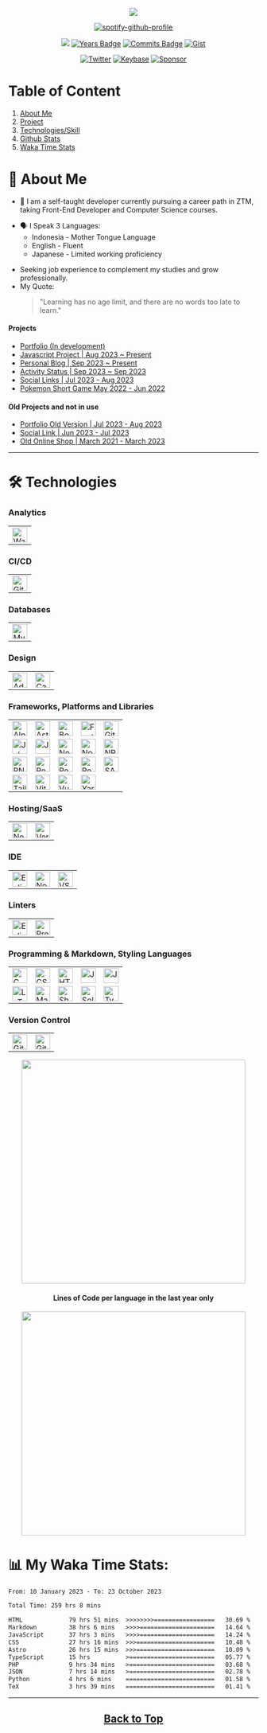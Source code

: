 <!--
[![Typing SVG](https://readme-typing-svg.herokuapp.com?font=Courier+Prime&weight=600&size=40&duration=3000&pause=800&color=212121&background=13C1A3&center=true&vCenter=true&width=1000&height=60&lines=Hello+and+Welcome;)](https://github.com/jeffersonfed)


<div align="center">
    
#### FED → Forever Eager and Driven
</div>-->
<!--
[![Links](https://img.shields.io/badge/My%20Links-black?&logoColor=dfe6e9)](https://links.jeffersonfed.xyz)
[![Activity Status](https://img.shields.io/badge/My%20Status-black?&logoColor=dfe6e9)](https://activity.jeffersonfed.xyz)-->

<div align="center" id="top">

[![](/../../../../jeffersonfed/jefferson14/blob/main/out/output.svg)](https://links.jeffersonfed.xyz)

[![spotify-github-profile](https://spotify-github-profile.vercel.app/api/view?uid=215lqconp3eomcjzwaufygfri&cover_image=true&theme=novatorem&show_offline=true&background_color=121212&interchange=false&bar_color=53b14f&bar_color_cover=false)](https://spotify-github-profile.vercel.app/api/view?uid=215lqconp3eomcjzwaufygfri&redirect=true)

[![](https://komarev.com/ghpvc/?username=jeffersonfed&label=Profile%20Visits&color=blue&style=plastic)](#top)
[![Years Badge](https://badges.pufler.dev/years/jeffersonfed?&label=Years&color=blue&icon=5&pretty=false&style=plastic)](#top)
[![Commits Badge](https://badges.pufler.dev/commits/all/jeffersonfed?&label=Overall%20Commits&color=blue&icon=5&pretty=false&style=plastic)](#top)
[![Gist](https://badges.pufler.dev/gists/jeffersonfed?&label=Gist&color=blue&icon=5&pretty=false&style=plastic)](https://gist.github.com/jeffersonfed)

[![Twitter](https://img.shields.io/badge/Twitter-1DA1F2.svg?style=plastic&logo=Twitter&logoColor=white)](https://twitter.com/jeffersonfed14) 
[![Keybase](https://img.shields.io/badge/Keybase-black?style=plastic&logo=keybase&logoColor=orange)](https://keybase.io/jeffersonfed/)
[![Sponsor](https://img.shields.io/badge/SPONSOR-30363D?style=plastic&logo=GitHub-Sponsors&logoColor=#white)](https://ko-fi.com/jeffersonfed)
</div>

# Table of Content

1. [About Me](#-about-me)
2. [Project](#projects)
3. [Technologies/Skill](#hammer_and_wrench-technologies)
4. [Github Stats](#github-stats)
5. [Waka Time Stats](#waka-time-stats)

# 🚀 About Me
- 🌱 I am a self-taught developer currently pursuing a career path in ZTM, taking Front-End Developer and Computer Science courses.
<!--🌱🤔 -->
- :speaking_head: I Speak 3 Languages: 
    - Indonesia - Mother Tongue Language
    - English - Fluent
    - Japanese - Limited working proficiency
<!-- Current focus -->
- Seeking job experience to complement my studies and grow professionally.<br>
- My Quote:
  >"Learning has no age limit, and there are no words too late to learn."
#### Projects
- [Portfolio (In development)](https://portfolio.jeffersonfed.xyz)
- [Javascript Project | Aug 2023 ~ Present](https://jefferson-jsproject.vercel.app)
- [Personal Blog | Sep 2023 ~ Present](https://jeffersonfed.xyz)
- [Activity Status | Sep 2023 ~ Sep 2023](https://activity.jeffersonfed.xyz)
- [Social Links | Jul 2023 - Aug 2023](https://links.jeffersonfed.xyz)
- [Pokemon Short Game May 2022 - Jun 2022](https://pokemon-short-game.netlify.app)

#### Old Projects and not in use
- [Portfolio Old Version | Jul 2023 - Aug 2023](https://jeffersonfed-portfolio-old-ver.netlify.app)
- [Social Link | Jun 2023 - Jul 2023](https://github.com/jeffersonfed/Oldver-Links-jefferson)
- [Old Online Shop | March 2021 - March 2023](https://github.com/jeffersonfed/Old-Online-Shop)

***

# :hammer_and_wrench: Technologies

### Analytics

<table>
	<tr>
		<td>
			<img width="auto" height="30px" alt="WakaTime" src="https://img.shields.io/badge/WakaTime-000000?style=for-the-badge&logo=WakaTime&logoColor=white">
		</td>
	</tr>
</table>


### CI/CD

<table>
	<tr>
		<td>
			<img width="auto" height="30px" alt="GitHub Actions" src="https://img.shields.io/badge/github%20actions-%232671E5.svg?style=for-the-badge&logo=githubactions&logoColor=white">
		</td>
	</tr>
</table>

<!--No table Version
![GitHub Actions](https://img.shields.io/badge/github%20actions-%232671E5.svg?style=for-the-badge&logo=githubactions&logoColor=white)
<table>
	<tr>
		<td><img width="auto" height="30px" alt="" src=""></td>
	</tr>
</table>
-->

### Databases

<table>
	<tr>
		<td>
			<img width="auto" height="30px" alt="MySQL" src="https://img.shields.io/badge/MySQL-005C84?style=for-the-badge&logo=mysql&logoColor=white">
		</td>
	</tr>
</table>

### Design

<table>
	<tr>
		<td>
			<img width="auto" height="30px" alt="Adobe After Effects" src="https://img.shields.io/badge/After%20Effects-31A8FF?style=for-the-badge&logo=Adobe%20after%20effects&logoColor=black">
		</td>
		<td>
			<img width="auto" height="30px" alt="Canva" src="https://img.shields.io/badge/Canva-%2300C4CC.svg?style=for-the-badge&logo=Canva&logoColor=white">
		</td>
	</tr>
</table>
<!--
![Adobe After Effects](https://img.shields.io/badge/After%20Effects-31A8FF?style=for-the-badge&logo=Adobe%20after%20effects&logoColor=black)
![Canva](https://img.shields.io/badge/Canva-%2300C4CC.svg?style=for-the-badge&logo=Canva&logoColor=white)
-->

### Frameworks, Platforms and Libraries
<table>
	<tr>
		<td>
			<img width="auto" height="30px" alt="AlpineJS" src="https://img.shields.io/badge/Alpine%20JS-black?style=for-the-badge&logo=alpinedotjs&logoColor=8BC0D0">
		</td>
		<td>
			<img width="auto" height="30px" alt="Astro" src="https://img.shields.io/badge/Astro-0C1222?style=for-the-badge&logo=astro&logoColor=FDFDFE">
		</td>
		<td>
			<img width="auto" height="30px" alt="Bootstrap" src="https://img.shields.io/badge/bootstrap-%23563D7C.svg?style=for-the-badge&logo=bootstrap&logoColor=white">
		</td>
		<td>
			<img width="auto" height="30px" alt="Font Awesome" src="https://img.shields.io/badge/Font_Awesome-339AF0?style=for-the-badge&logo=fontawesome&logoColor=white">
		</td>
		<td>
			<img width="auto" height="30px" alt="Github Pages" src="https://img.shields.io/badge/GitHub%20Pages-222222?style=for-the-badge&logo=GitHub%20Pages&logoColor=white">
		</td>
	</tr>
 	<tr>
		<td>
			<img width="auto" height="30px" alt="Jekyll" src="https://img.shields.io/badge/Jekyll-CC0000?style=for-the-badge&logo=Jekyll&logoColor=white">
		</td>
		<td>
			<img width="auto" height="30px" alt="Jquery" src="https://img.shields.io/badge/jQuery-0769AD?style=for-the-badge&logo=jquery&logoColor=white">
		</td>
		<td>
			<img width="auto" height="30px" alt="NextJS" src="https://img.shields.io/badge/next%20js-000000?style=for-the-badge&logo=nextdotjs&logoColor=white">
		</td>
  		<td>
			<img width="auto" height="30px" alt="NodeJS" src="https://img.shields.io/badge/node.js-6DA55F?style=for-the-badge&logo=node.js&logoColor=white">
		</td>
		<td>
			<img width="auto" height="30px" alt="NPM" src="https://img.shields.io/badge/npm-CB3837?style=for-the-badge&logo=npm&logoColor=white">
		</td>
  	</tr>
   	<tr>
		<td>
			<img width="auto" height="30px" alt="PNPM" src="https://img.shields.io/badge/pnpm-yellow?style=for-the-badge&logo=pnpm&logoColor=white">
		</td>
		<td>
			<img width="auto" height="30px" alt="React" src="https://img.shields.io/badge/react-%2320232a.svg?style=for-the-badge&logo=react&logoColor=%2361DAFB">
		</td>
		<td>
			<img width="auto" height="30px" alt="React Router" src="https://img.shields.io/badge/React_Router-CA4245?style=for-the-badge&logo=react-router&logoColor=white">
		</td>
		<td>
			<img width="auto" height="30px" alt="Redux" src="https://img.shields.io/badge/redux-%23593d88.svg?style=for-the-badge&logo=redux&logoColor=white">
		</td>
		<td>
			<img width="auto" height="30px" alt="SASS" src="https://img.shields.io/badge/SASS-hotpink.svg?style=for-the-badge&logo=SASS&logoColor=white">
		</td>
	</tr>
	<tr>
		<td>
			<img width="auto" height="30px" alt="Tailwind CSS" src="https://img.shields.io/badge/Tailwind_CSS-38B2AC?style=for-the-badge&logo=tailwind-css&logoColor=white">
		</td>
		<td>
			<img width="auto" height="30px" alt="Vite" src="https://img.shields.io/badge/Vite-B73BFE?style=for-the-badge&logo=vite&logoColor=FFD62E">
		</td>
		<td>
			<img width="auto" height="30px" alt="Vue.js" src="https://img.shields.io/badge/vuejs-%2335495e.svg?style=for-the-badge&logo=vuedotjs&logoColor=%234FC08D">
		</td>
		<td>
			<img width="auto" height="30px" alt="Yarn" src="https://img.shields.io/badge/yarn-%232C8EBB.svg?style=for-the-badge&logo=yarn&logoColor=white">
		</td>
	</tr>
</table>
<!-- No table Version
![AlpineJS](https://img.shields.io/badge/Alpine%20JS-black?style=for-the-badge&logo=alpinedotjs&logoColor=8BC0D0)
![Astro](https://img.shields.io/badge/Astro-0C1222?style=for-the-badge&logo=astro&logoColor=FDFDFE)
![Bootstrap](https://img.shields.io/badge/bootstrap-%23563D7C.svg?style=for-the-badge&logo=bootstrap&logoColor=white)
![ESLint](https://img.shields.io/badge/ESLint-4B3263?style=for-the-badge&logo=eslint&logoColor=white)
![Github Pages](https://img.shields.io/badge/GitHub%20Pages-222222?style=for-the-badge&logo=GitHub%20Pages&logoColor=white)
![Jekyll](https://img.shields.io/badge/Jekyll-CC0000?style=for-the-badge&logo=Jekyll&logoColor=white)
![Jquery](https://img.shields.io/badge/jQuery-0769AD?style=for-the-badge&logo=jquery&logoColor=white)
![NextJS](https://img.shields.io/badge/next%20js-000000?style=for-the-badge&logo=nextdotjs&logoColor=white)
![NodeJS](https://img.shields.io/badge/node.js-6DA55F?style=for-the-badge&logo=node.js&logoColor=white)
![NPM](https://img.shields.io/badge/NPM-%23000000.svg?style=for-the-badge&logo=npm&logoColor=white)
![Prettier](https://img.shields.io/badge/prettier-1A2C34?style=for-the-badge&logo=prettier&logoColor=F7BA3E)
![React](https://img.shields.io/badge/react-%2320232a.svg?style=for-the-badge&logo=react&logoColor=%2361DAFB)
![React Router](https://img.shields.io/badge/React_Router-CA4245?style=for-the-badge&logo=react-router&logoColor=white)
![Redux](https://img.shields.io/badge/redux-%23593d88.svg?style=for-the-badge&logo=redux&logoColor=white)
![SASS](https://img.shields.io/badge/SASS-hotpink.svg?style=for-the-badge&logo=SASS&logoColor=white)
![Vue.js](https://img.shields.io/badge/vuejs-%2335495e.svg?style=for-the-badge&logo=vuedotjs&logoColor=%234FC08D)
![Yarn](https://img.shields.io/badge/yarn-%232C8EBB.svg?style=for-the-badge&logo=yarn&logoColor=white)
-->



### Hosting/SaaS

<table>
	<tr>
		<td>
			<img width="auto" height="30px" alt="Netlify" src="https://img.shields.io/badge/netlify-%23000000.svg?style=for-the-badge&logo=netlify&logoColor=#00C7B7">
		</td>
		<td>
			<img width="auto" height="30px" alt="Vercel" src="https://img.shields.io/badge/Vercel-000000?style=for-the-badge&logo=vercel&logoColor=white">
		</td>
	</tr>
</table>
<!-- No table Version
![Netlify](https://img.shields.io/badge/netlify-%23000000.svg?style=for-the-badge&logo=netlify&logoColor=#00C7B7)
![Vercel](https://img.shields.io/badge/Vercel-000000?style=for-the-badge&logo=vercel&logoColor=white)
<table>
	<tr>
		<td><img width="auto" height="30px" alt="" src=""></td>
	</tr>
</table>
![VS Code](https://img.shields.io/badge/VSCode-0078D4?style=for-the-badge&logo=visual%20studio%20code&logoColor=white)
-->

### IDE

<table>
	<tr>
		<td>
			<img width="auto" height="30px" alt="Eclipse" src="https://img.shields.io/badge/Eclipse-2C2255?style=for-the-badge&logo=eclipse&logoColor=white">
		</td>
		<td>
			<img width="auto" height="30px" alt="Notepad++" src="https://img.shields.io/badge/Notepad++-black.svg?style=for-the-badge&logo=notepad%2B%2B&logoColor=90E59A">
		</td>
		<td>
			<img width="auto" height="30px" alt="VS Code" src="https://img.shields.io/badge/VSCode-0078D4?style=for-the-badge&logo=visual%20studio%20code&logoColor=white">
		</td>
	</tr>
</table>

### Linters

<table>
	<tr>
		<td>
			<img width="auto" height="30px" alt="Eslint" src="https://img.shields.io/badge/ESLint-4B3263?style=for-the-badge&logo=eslint&logoColor=white">
		</td>
		<td>
			<img width="auto" height="30px" alt="Prettier" src="https://img.shields.io/badge/prettier-1A2C34?style=for-the-badge&logo=prettier&logoColor=F7BA3E">
		</td>
	</tr>
</table>



### Programming & Markdown, Styling Languages

<table>
	<tr>
		<td>
			<img width="auto" height="30px" alt="C" src="https://img.shields.io/badge/C-00599C?style=for-the-badge&logo=c&logoColor=white">
		</td>
		<td>
			<img width="auto" height="30px" alt="CSS3" src="https://img.shields.io/badge/css3-%231572B6.svg?style=for-the-badge&logo=css3&logoColor=white">
		</td>
		<td>
			<img width="auto" height="30px" alt="HTML5" src="https://img.shields.io/badge/html5-%23E34F26.svg?style=for-the-badge&logo=html5&logoColor=white">
		</td>
		<td>
			<img width="auto" height="30px" alt="Java" src="https://img.shields.io/badge/java-%23ED8B00.svg?style=for-the-badge&logo=java&logoColor=white">
		</td>
		<td>
			<img width="auto" height="30px" alt="JavaScript" src="https://img.shields.io/badge/javascript-%23323330.svg?style=for-the-badge&logo=javascript&logoColor=%23F7DF1E">
		</td>
	</tr>
	<tr>
		<td>
			<img width="auto" height="30px" alt="LaTeX" src="https://img.shields.io/badge/latex-%23008080.svg?style=for-the-badge&logo=latex&logoColor=white">
		</td>
		<td>
			<img width="auto" height="30px" alt="Markdown" src="https://img.shields.io/badge/markdown-%23000000.svg?style=for-the-badge&logo=markdown&logoColor=white">
		</td>
		<td>
			<img width="auto" height="30px" alt="Shell Script" src="https://img.shields.io/badge/Shell_Script-121011?style=for-the-badge&logo=gnu-bash&logoColor=white">
		</td>
		<td>
			<img width="auto" height="30px" alt="Solidity" src="https://img.shields.io/badge/Solidity-black?style=for-the-badge&logo=solidity&logoColor=e6e6e6">
		</td>
		<td>
			<img width="auto" height="30px" alt="TypeScript" src="https://img.shields.io/badge/typescript-%23007ACC.svg?style=for-the-badge&logo=typescript&logoColor=white">
		</td>
	</tr>
</table>
<!-- No Table Version
![CSS3](https://img.shields.io/badge/css3-%231572B6.svg?style=for-the-badge&logo=css3&logoColor=white)
![HTML5](https://img.shields.io/badge/html5-%23E34F26.svg?style=for-the-badge&logo=html5&logoColor=white)
![Java](https://img.shields.io/badge/java-%23ED8B00.svg?style=for-the-badge&logo=java&logoColor=white)
![JavaScript](https://img.shields.io/badge/javascript-%23323330.svg?style=for-the-badge&logo=javascript&logoColor=%23F7DF1E)
![LaTeX](https://img.shields.io/badge/latex-%23008080.svg?style=for-the-badge&logo=latex&logoColor=white)
![Markdown](https://img.shields.io/badge/markdown-%23000000.svg?style=for-the-badge&logo=markdown&logoColor=white)
![Solidity](https://img.shields.io/badge/Solidity-black?style=for-the-badge&logo=solidity&logoColor=e6e6e6)
![TypeScript](https://img.shields.io/badge/typescript-%23007ACC.svg?style=for-the-badge&logo=typescript&logoColor=white)
![Git](https://img.shields.io/badge/Git-F05032?style=for-the-badge&logo=git&logoColor=white)
![GitHub](https://img.shields.io/badge/GitHub-181717?style=for-the-badge&logo=github&logoColor=white)
-->

### Version Control

<table>
	<tr>
		<td>
			<img width="auto" height="30px" alt="Git" src="https://img.shields.io/badge/Git-F05032?style=for-the-badge&logo=git&logoColor=white">
		</td>
		<td>
			<img width="auto" height="30px" alt="GitHub" src="https://img.shields.io/badge/GitHub-181717?style=for-the-badge&logo=github&logoColor=white">
		</td>
	</tr>
</table>



<!-- 
### VS Code extensions I use:
- [Night Owl Theme](https://marketplace.visualstudio.com/items?itemName=AncientLord.nightowl-theme)
- [Multiple cursor case preserve](https://marketplace.visualstudio.com/items?itemName=Cardinal90.multi-cursor-case-preserve)
- [vscode-pets](https://marketplace.visualstudio.com/items?itemName=tonybaloney.vscode-pets)
- [zenkaku](https://marketplace.visualstudio.com/items?itemName=mosapride.zenkaku)
- [Live Server](https://marketplace.visualstudio.com/items?itemName=ritwickdey.LiveServer)
- [Remote - SSH](https://marketplace.visualstudio.com/items?itemName=ms-vscode-remote.remote-ssh)
- [Console Ninja](https://marketplace.visualstudio.com/items?itemName=WallabyJs.console-ninja)
- [Indent-Rainbow](https://marketplace.visualstudio.com/items?itemName=oderwat.indent-rainbow)
- [Prettier](https://marketplace.visualstudio.com/items?itemName=esbenp.prettier-vscode)
- [Auto rename tag](https://marketplace.visualstudio.com/items?itemName=formulahendry.auto-rename-tag)-->

<p align="center" id="github-stats">
	<img width="450em" src="https://github-readme-stats.vercel.app/api/top-langs/?username=jeffersonfed&layout=compact&custom_title=Most%20used%20languages&langs_count=10&include_all_commits=true&hide_progress=false&hide_border=true&theme=dark&hide=">
</p>

<h4 align="center">Lines of Code per language in the last year only</h4>
<p align="center">
	<img width="450em" src="https://api.githubtrends.io/user/svg/jeffersonfed/langs?time_range=one_year&loc_metric=changed&theme=dark">
</p>

<div id="waka-time-stats">

# :bar_chart: My Waka Time Stats:
<!--
![](https://github-readme-stats.vercel.app/api?username=jeffersonfed&theme=tokyonight&hide_border=true&include_all_commits=false&count_private=false&layout=compact)-->

<!--START_SECTION:waka-->

```txt
From: 10 January 2023 - To: 23 October 2023

Total Time: 259 hrs 8 mins

HTML             79 hrs 51 mins  >>>>>>>>=================   30.69 %
Markdown         38 hrs 6 mins   >>>>=====================   14.64 %
JavaScript       37 hrs 3 mins   >>>>=====================   14.24 %
CSS              27 hrs 16 mins  >>>======================   10.48 %
Astro            26 hrs 15 mins  >>>======================   10.09 %
TypeScript       15 hrs          >========================   05.77 %
PHP              9 hrs 34 mins   >========================   03.68 %
JSON             7 hrs 14 mins   >========================   02.78 %
Python           4 hrs 6 mins    =========================   01.58 %
TeX              3 hrs 39 mins   =========================   01.41 %
```

<!--END_SECTION:waka-->
</div>

<!--
## :headphones: Spotify:

[![](https://img.shields.io/badge/Listen_to-Spotify-green?&logo=spotify&logoColor=green)](https://open.spotify.com/playlist/6OpjGPXUJ9ZVwPuy955UuL?si=1f5a72d75c6e4f26)
<br>
[![spotify-github-profile](https://spotify-github-profile.vercel.app/api/view?uid=215lqconp3eomcjzwaufygfri&cover_image=true&theme=default&show_offline=true&background_color=121212&interchange=true)](https://spotify-github-profile.vercel.app/api/view?uid=215lqconp3eomcjzwaufygfri&redirect=true)
![Alt text](https://spotify-recently-played-readme.vercel.app/api?user=215lqconp3eomcjzwaufygfri)



 - #### :musical_note: My Favorite Artist Music:
    - [Aimer](https://open.spotify.com/playlist/37i9dQZF1DZ06evO02uS96?si=c4b83801ebe244ad)
    - [Official髭男dism](https://open.spotify.com/playlist/37i9dQZF1DX0MkpDFqXa80?si=1e548c6f11484771)
    - [燐舞曲](https://open.spotify.com/artist/44GR8gyoJ4DnH3mqaq2x7G?si=jmU5X2REQ2K1bPHKcaMQjA)
    - [HoneyComeBear](https://open.spotify.com/artist/18NNCsbb6T0purrSKSRyuG?si=yXwbibGpTxGfPq-v59HP5A)
    - [ヨルシカ](https://open.spotify.com/playlist/37i9dQZF1DWYLp3LpUUY2V?si=90d2c79f2d604471)
    - [Tani Yuuki](https://open.spotify.com/playlist/37i9dQZF1DXcpJV5wyhhUo?si=6b8edd9a46484028)
    - [Sawano Hiroyuki[nZK]](https://open.spotify.com/playlist/37i9dQZF1DZ06evO1wM8PG?si=42adeb6c2025489b)
    - and many more, ....
- #### :notes: My Favorite Songs
    - [愛とか恋とか - NovelBright](https://open.spotify.com/track/1VHL1PIkhDwWbFc65xHwOr?si=0467862b2f92477c)
    - [青いのすみか - キタニタツヤ](https://open.spotify.com/track/12usPU2WnqgCHAW1EK2dfd?si=a5455311a97a4bcb)
    - [scaPEGoat - SawanoHiroyuki[nZK], Yosh](https://open.spotify.com/track/70MRLhyWZJ5M8QysieavTx?si=1b7e9ae95da94bcc)
    - [夏に閉じこめて - Poppin'Party](https://open.spotify.com/track/61Y9W12NmToaKokLMtJ6Y0?si=a042f37677144064)
    - [Waiting for the rain - 坂本真綾](https://open.spotify.com/track/2iC18gXn4nDZ3JyixvmOFE?si=83cd33cd82e4483e)
    - [ソラゴト - 明透](https://open.spotify.com/track/6wQWlxfRBct1xSKxrEFE9h?si=006a3994158c40b9)
    - [Story - Abyssmare](https://open.spotify.com/track/4E8lNsot9KSpDVUYVNzsSy?si=56babf25160a4608)
    - [Unti-L - SawanoHiroyuki[nZK]:ASCA](https://open.spotify.com/track/2nFDGqRXiWm5ESB4VzdIv2?si=88f2f2be2c124c2c) 
     <br><br>-->

***
<h2 align = "center";>
  <a href = "#top">
    Back to Top 
  </a>
</h2>



<!--
# 💰 To Donate
[![BuyMeACoffee](https://img.shields.io/badge/Buy%20Me%20a%20Coffee-ffdd00?style=for-the-badge&logo=buy-me-a-coffee&logoColor=black)](https://buymeacoffee.com/jeffersonfed) [![Ko-Fi](https://img.shields.io/badge/Ko--fi-F16061?style=for-the-badge&logo=ko-fi&logoColor=white)](https://ko-fi.com/jeffersonfed) 

Here are some ideas to get you started:
### Hi there 👋
- 🔭 I’m currently working on ...
- 🌱 I’m currently learning ...
- 👯 I’m looking to collaborate on ...
- 🤔 I’m looking for help with ...
- 💬 Ask me about ...
- 📫 How to reach me: ...
- 😄 Pronouns: ...
- ⚡ Fun fact: ...
-->
